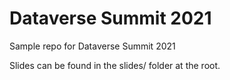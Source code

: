 # Dataverse Summit 2021
Sample repo for Dataverse Summit 2021

Slides can be found in the slides/ folder at the root.
